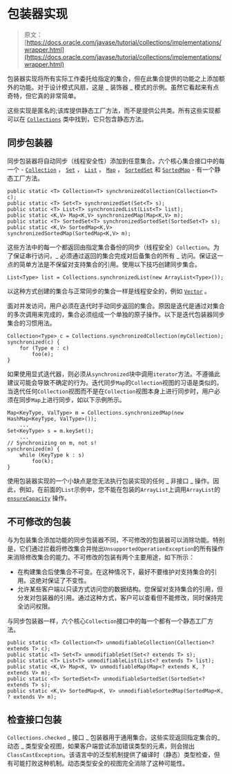 # 包装器实现

> 原文： [https://docs.oracle.com/javase/tutorial/collections/implementations/wrapper.html](https://docs.oracle.com/javase/tutorial/collections/implementations/wrapper.html)

包装器实现将所有实际工作委托给指定的集合，但在此集合提供的功能之上添加额外的功能。对于设计模式风扇，这是 _ 装饰器 _ 模式的示例。虽然它看起来有点奇特，但它真的非常简单。

这些实现是匿名的;该库提供静态工厂方法，而不是提供公共类。所有这些实现都可以在 [`Collections`](https://docs.oracle.com/javase/8/docs/api/java/util/Collections.html) 类中找到，它只包含静态方法。

## 同步包装器

同步包装器将自动同步（线程安全性）添加到任意集合。六个核心集合接口中的每一个 - [`Collection`](https://docs.oracle.com/javase/8/docs/api/java/util/Collection.html) ， [`Set`](https://docs.oracle.com/javase/8/docs/api/java/util/Set.html) ， [`List`](https://docs.oracle.com/javase/8/docs/api/java/util/List.html) ， [`Map`](https://docs.oracle.com/javase/8/docs/api/java/util/Map.html) ， [`SortedSet`](https://docs.oracle.com/javase/8/docs/api/java/util/SortedSet.html) 和 [`SortedMap`](https://docs.oracle.com/javase/8/docs/api/java/util/SortedMap.html) - 有一个静态工厂方法。

```
public static <T> Collection<T> synchronizedCollection(Collection<T> c);
public static <T> Set<T> synchronizedSet(Set<T> s);
public static <T> List<T> synchronizedList(List<T> list);
public static <K,V> Map<K,V> synchronizedMap(Map<K,V> m);
public static <T> SortedSet<T> synchronizedSortedSet(SortedSet<T> s);
public static <K,V> SortedMap<K,V> synchronizedSortedMap(SortedMap<K,V> m);

```

这些方法中的每一个都返回由指定集合备份的同步（线程安全）`Collection`。为了保证串行访问，_ 必须通过返回的集合完成对后备集合的所有 _ 访问。保证这一点的简单方法是不保留对支持集合的引用。使用以下技巧创建同步集合。

```
List<Type> list = Collections.synchronizedList(new ArrayList<Type>());

```

以这种方式创建的集合与正常同步的集合一样是线程安全的，例如 [`Vector`](https://docs.oracle.com/javase/8/docs/api/java/util/Vector.html) 。

面对并发访问，用户必须在迭代时手动同步返回的集合。原因是迭代是通过对集合的多次调用来完成的，集合必须组成一个单独的原子操作。以下是迭代包装器同步集合的习惯用法。

```
Collection<Type> c = Collections.synchronizedCollection(myCollection);
synchronized(c) {
    for (Type e : c)
        foo(e);
}

```

如果使用显式迭代器，则必须从`synchronized`块中调用`iterator`方法。不遵循此建议可能会导致不确定的行为。迭代同步`Map`的`Collection`视图的习语是类似的。当迭代任何`Collection`视图而不是在`Collection`视图本身上进行同步时，用户必须在同步`Map`上进行同步，如以下示例所示。

```
Map<KeyType, ValType> m = Collections.synchronizedMap(new HashMap<KeyType, ValType>());
    ...
Set<KeyType> s = m.keySet();
    ...
// Synchronizing on m, not s!
synchronized(m) {
    while (KeyType k : s)
        foo(k);
}

```

使用包装器实现的一个小缺点是您无法执行包装实现的任何 _ 非接口 _ 操作。因此，例如，在前面的`List`示例中，您不能在包装的`ArrayList`上调用`ArrayList`的 [`ensureCapacity`](https://docs.oracle.com/javase/8/docs/api/java/util/ArrayList.html#ensureCapacity-int-) 操作。

## 不可修改的包装

与为包装集合添加功能的同步包装器不同，不可修改的包装器可以消除功能。特别是，它们通过拦截将修改集合并抛出`UnsupportedOperationException`的所有操作来消除修改集合的能力。不可修改的包装有两个主要用途，如下所示：

*   在构建集合后使集合不可变。在这种情况下，最好不要维护对支持集合的引用。这绝对保证了不变性。
*   允许某些客户端以只读方式访问您的数据结构。您保留对支持集合的引用，但分发对包装器的引用。通过这种方式，客户可以查看但不能修改，同时保持完全访问权限。

与同步包装器一样，六个核心`Collection`接口中的每一个都有一个静态工厂方法。

```
public static <T> Collection<T> unmodifiableCollection(Collection<? extends T> c);
public static <T> Set<T> unmodifiableSet(Set<? extends T> s);
public static <T> List<T> unmodifiableList(List<? extends T> list);
public static <K,V> Map<K, V> unmodifiableMap(Map<? extends K, ? extends V> m);
public static <T> SortedSet<T> unmodifiableSortedSet(SortedSet<? extends T> s);
public static <K,V> SortedMap<K, V> unmodifiableSortedMap(SortedMap<K, ? extends V> m);

```

## 检查接口包装

`Collections.checked` _ 接口 _ 包装器用于通用集合。这些实现返回指定集合的​​_ 动态 _ 类型安全视图，如果客户端尝试添加错误类型的元素，则会抛出`ClassCastException`。该语言中的泛型机制提供了编译时（静态）类型检查，但有可能打败这种机制。动态类型安全的视图完全消除了这种可能性。